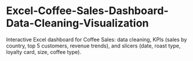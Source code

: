 # Excel-Coffee-Sales-Dashboard-Data-Cleaning-Visualization
Interactive Excel dashboard for Coffee Sales: data cleaning, KPIs (sales by country, top 5 customers, revenue trends), and slicers (date, roast type, loyalty card, size, coffee type).

